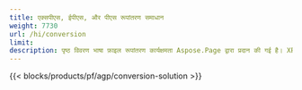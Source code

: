 ```yaml
---
title: एक्सपीएस, ईपीएस, और पीएस रूपांतरण समाधान 
weight: 7730
url: /hi/conversion
limit: 
description: पृष्ठ विवरण भाषा फ़ाइल रूपांतरण कार्यक्षमता Aspose.Page द्वारा प्रदान की गई है। XPS, PS, EPS और OXPS फ़ाइलों को कनवर्ट करने के लिए मूल API और निःशुल्क ऐप्स।
---
```


{{< blocks/products/pf/agp/conversion-solution >}} 